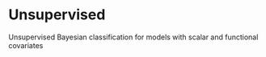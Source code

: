 # Unsupervised
Unsupervised Bayesian classification for models with scalar and functional covariates
